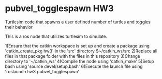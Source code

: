 # pubvel_togglespawn HW3
Turtlesim code that spawns a user defined number of turtles and toggles their behavior

This is a ros node that utilizes turtlesim to simulate.

1)Ensure that the catkin workspace is set up and create a package using 'catkin_create_pkg hw3' in the 'src' directory $~/catkin_ws/src
2)Replace all files in that package folder with the files in this repository
3)Change directory to '~/catkin_ws'
4)Compile the node using 'catkin_make'
5)Setup bash using 'source devel/setup.bash'
6)Execute the launch file using 'roslaunch hw3 pubvel_togglespawn'
